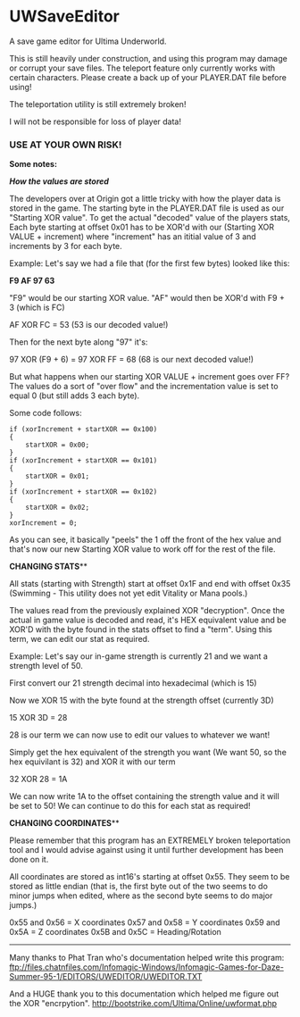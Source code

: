# UWSaveEditor
A save game editor for Ultima Underworld.

This is still heavily under construction, and using this program may damage or
corrupt your save files. The teleport feature only currently works with certain
characters. Please create a back up of your PLAYER.DAT file before using!

The teleportation utility is still extremely broken!

I will not be responsible for loss of player data!

<strong><h3>USE AT YOUR OWN RISK!</h3></strong>


<strong>Some notes:</strong>

*****************How the values are stored*****************

The developers over at Origin got a little tricky with how the player data is 
stored in the game. The starting byte in the PLAYER.DAT file is used as our
"Starting XOR value". To get the actual "decoded" value of the players stats,
Each byte starting at offset 0x01 has to be XOR'd with our (Starting XOR VALUE + increment)
where "increment" has an ititial value of 3 and increments by 3 for each byte.

Example: Let's say we had a file that (for the first few bytes) looked like this:

<strong>F9  AF  97  63</strong>

"F9" would be our starting XOR value. "AF" would then be XOR'd with F9 + 3 (which
is FC)

AF XOR FC = 53  (53 is our decoded value!)

Then for the next byte along "97" it's:

97 XOR (F9 + 6) = 97 XOR FF = 68  (68 is our next decoded value!)


But what happens when our starting XOR VALUE + increment goes over FF? The values
do a sort of "over flow" and the incrementation value is set to equal 0 (but still
adds 3 each byte).

Some code follows:



    if (xorIncrement + startXOR == 0x100)
    {
        startXOR = 0x00;
    }
    if (xorIncrement + startXOR == 0x101)
    {
        startXOR = 0x01;
    }
    if (xorIncrement + startXOR == 0x102)
    {
        startXOR = 0x02;
    }
    xorIncrement = 0;



As you can see, it basically "peels" the 1 off the front of the hex value and
that's now our new Starting XOR value to work off for the rest of the file.



******************CHANGING STATS********************

All stats (starting with Strength) start at offset 0x1F and end with offset 0x35 
(Swimming - This utility does not yet edit Vitality or Mana pools.)

The values read from the previously explained XOR "decryption". Once the actual
in game value is decoded and read, it's HEX equivalent value and be XOR'D with
the byte found in the stats offset to find a "term". Using this term, we can
edit our stat as required.

Example: Let's say our in-game strength is currently 21 and we want a strength 
level of 50.

First convert our 21 strength decimal into hexadecimal (which is 15)

Now we XOR 15 with the byte found at the strength offset (currently 3D)

15 XOR 3D = 28

28 is our term we can now use to edit our values to whatever we want!

Simply get the hex equivalent of the strength you want (We want 50, so the hex
equivilant is 32) and XOR it with our term

32 XOR 28 = 1A

We can now write 1A to the offset containing the strength value and it will be
set to 50! We can continue to do this for each stat as required!



******************CHANGING COORDINATES********************

Please remember that this program has an EXTREMELY broken teleportation tool and
I would advise against using it until further development has been done on it.

All coordinates are stored as int16's starting at offset 0x55. They seem to
be stored as little endian (that is, the first byte out of the two seems to
do minor jumps when edited, where as the second byte seems to do major jumps.)

0x55 and 0x56 = X coordinates
0x57 and 0x58 = Y coordinates
0x59 and 0x5A = Z coordinates
0x5B and 0x5C = Heading/Rotation


***********************************************************


Many thanks to Phat Tran who's documentation helped write this program:
ftp://files.chatnfiles.com/Infomagic-Windows/Infomagic-Games-for-Daze-Summer-95-1/EDITORS/UWEDITOR/UWEDITOR.TXT

And a HUGE thank you to this documentation which helped me figure out the XOR "encrpytion".
http://bootstrike.com/Ultima/Online/uwformat.php
